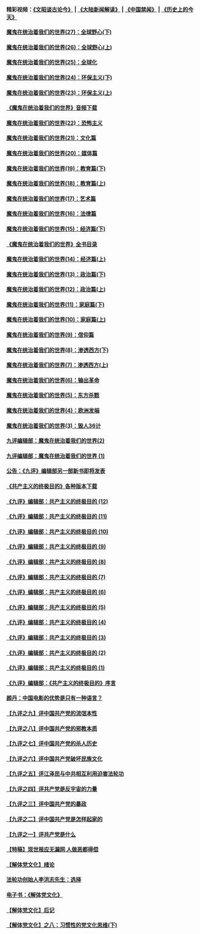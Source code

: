 #### 精彩视频：[《文昭谈古论今》](https://github.com/gfw-breaker/wenzhao/blob/master/README.md?t=12261831) | [《大陆新闻解读》](https://github.com/gfw-breaker/ntdtv-comedy/blob/master/README.md?t=12261831) | [《中国禁闻》](https://github.com/gfw-breaker/ntdtv-news/blob/master/README.md?t=12261831) | [《历史上的今天》](https://github.com/gfw-breaker/today-in-history/blob/master/README.md?t=12261831) 

#### [魔鬼在统治着我们的世界(27)：全球野心(下)](../pages/nsc422/n10928319.md?t=12261831) 

#### [魔鬼在统治着我们的世界(26)：全球野心(上)](../pages/nsc422/n10900318.md?t=12261831) 

#### [魔鬼在统治着我们的世界(25)：全球化](../pages/nsc422/n10788205.md?t=12261831) 

#### [魔鬼在统治着我们的世界(24)：环保主义(下)](../pages/nsc422/n10695307.md?t=12261831) 

#### [魔鬼在统治着我们的世界(23)：环保主义(上)](../pages/nsc422/n10688613.md?t=12261831) 

#### [《魔鬼在统治着我们的世界》音频下载](../pages/nsc422/n10635553.md?t=12261831) 

#### [魔鬼在统治着我们的世界(22)：恐怖主义](../pages/nsc422/n10614727.md?t=12261831) 

#### [魔鬼在统治着我们的世界(21)：文化篇](../pages/nsc422/n10597706.md?t=12261831) 

#### [魔鬼在统治着我们的世界(20)：媒体篇](../pages/nsc422/n10586579.md?t=12261831) 

#### [魔鬼在统治着我们的世界(19)：教育篇(下)](../pages/nsc422/n10564808.md?t=12261831) 

#### [魔鬼在统治着我们的世界(18)：教育篇(上)](../pages/nsc422/n10526970.md?t=12261831) 

#### [魔鬼在统治着我们的世界(17)：艺术篇](../pages/nsc422/n10499093.md?t=12261831) 

#### [魔鬼在统治着我们的世界(16)：法律篇](../pages/nsc422/n10485969.md?t=12261831) 

#### [魔鬼在统治着我们的世界(15)：经济篇(下)](../pages/nsc422/n10469975.md?t=12261831) 

#### [《魔鬼在统治着我们的世界》全书目录](../pages/nsc422/n10464261.md?t=12261831) 

#### [魔鬼在统治着我们的世界(14)：经济篇(上)](../pages/nsc422/n10457370.md?t=12261831) 

#### [魔鬼在统治着我们的世界(13)：政治篇(下)](../pages/nsc422/n10448270.md?t=12261831) 

#### [魔鬼在统治着我们的世界(12)：政治篇(上)](../pages/nsc422/n10444576.md?t=12261831) 

#### [魔鬼在统治着我们的世界(11)：家庭篇(下)](../pages/nsc422/n10440961.md?t=12261831) 

#### [魔鬼在统治着我们的世界(10)：家庭篇(上)](../pages/nsc422/n10435448.md?t=12261831) 

#### [魔鬼在统治着我们的世界(9)：信仰篇](../pages/nsc422/n10432159.md?t=12261831) 

#### [魔鬼在统治着我们的世界(8)：渗透西方(下)](../pages/nsc422/n10429603.md?t=12261831) 

#### [魔鬼在统治着我们的世界(7)：渗透西方(上)](../pages/nsc422/n10426013.md?t=12261831) 

#### [魔鬼在统治着我们的世界(6)：输出革命](../pages/nsc422/n10421536.md?t=12261831) 

#### [魔鬼在统治着我们的世界(5)：东方杀戮](../pages/nsc422/n10417707.md?t=12261831) 

#### [魔鬼在统治着我们的世界(4)：欧洲发端](../pages/nsc422/n10414890.md?t=12261831) 

#### [魔鬼在统治着我们的世界(3)：毁人36计](../pages/nsc422/n10411583.md?t=12261831) 

#### [九评编辑部：魔鬼在统治着我们的世界(2)](../pages/nsc422/n10410036.md?t=12261831) 

#### [九评编辑部：魔鬼在统治着我们的世界 (1)](../pages/nsc422/n10406825.md?t=12261831) 

#### [公告：《九评》编辑部另一部新书即将发表](../pages/nsc422/n10405104.md?t=12261831) 

#### [《共产主义的终极目的》各种版本下载](../pages/nsc422/n10022138.md?t=12261831) 

#### [《九评》编辑部：共产主义的终极目的 (12)](../pages/nsc422/n9933272.md?t=12261831) 

#### [《九评》编辑部：共产主义的终极目的 (11)](../pages/nsc422/n9924973.md?t=12261831) 

#### [《九评》编辑部：共产主义的终极目的 (10)](../pages/nsc422/n9920883.md?t=12261831) 

#### [《九评》编辑部：共产主义的终极目的 (9)](../pages/nsc422/n9916363.md?t=12261831) 

#### [《九评》编辑部：共产主义的终极目的 (8)](../pages/nsc422/n9912488.md?t=12261831) 

#### [《九评》编辑部：共产主义的终极目的 (7)](../pages/nsc422/n9901176.md?t=12261831) 

#### [《九评》编辑部：共产主义的终极目的 (6)](../pages/nsc422/n9899359.md?t=12261831) 

#### [《九评》编辑部：共产主义的终极目的 (5)](../pages/nsc422/n9893174.md?t=12261831) 

#### [《九评》编辑部：共产主义的终极目的 (4)](../pages/nsc422/n9891246.md?t=12261831) 

#### [《九评》编辑部：共产主义的终极目的 (3)](../pages/nsc422/n9879879.md?t=12261831) 

#### [《九评》编辑部：共产主义的终极目的 (2)](../pages/nsc422/n9876205.md?t=12261831) 

#### [《九评》编辑部：共产主义的终极目的 (1)](../pages/nsc422/n9865857.md?t=12261831) 

#### [《九评》编辑部：《共产主义的终极目的》序言](../pages/nsc422/n9862666.md?t=12261831) 

#### [颜丹：中国电影的优势是只有一种语言？](../pages/nsc422/n9583062.md?t=12261831) 

#### [【九评之九】评中国共产党的流氓本性](../pages/nsc422/n737542.md?t=12261831) 

#### [【九评之八】评中国共产党的邪教本质](../pages/nsc422/n735942.md?t=12261831) 

#### [【九评之七】评中国共产党的杀人历史](../pages/nsc422/n733806.md?t=12261831) 

#### [【九评之六】评中国共产党破坏民族文化](../pages/nsc422/n731667.md?t=12261831) 

#### [【九评之五】评江泽民与中共相互利用迫害法轮功](../pages/nsc422/n730058.md?t=12261831) 

#### [【九评之四】评共产党是反宇宙的力量](../pages/nsc422/n727814.md?t=12261831) 

#### [【九评之三】评中国共产党的暴政](../pages/nsc422/n725597.md?t=12261831) 

#### [【九评之二】评中国共产党是怎样起家的](../pages/nsc422/n723946.md?t=12261831) 

#### [【九评之一】评共产党是什么](../pages/nsc422/n722529.md?t=12261831) 

#### [【特稿】现世报应无漏网 人做恶都得偿](../pages/nsc422/n4215167.md?t=12261831) 

#### [【解体党文化】绪论](../pages/nsc422/n1449356.md?t=12261831) 

#### [法轮功创始人李洪志先生：选择](../pages/nsc422/n3580738.md?t=12261831) 

#### [电子书：《解体党文化》](../pages/nsc422/n1573484.md?t=12261831) 

#### [【解体党文化】后记](../pages/nsc422/n1531999.md?t=12261831) 

#### [【解体党文化】之八：习惯性的党文化思维(下)](../pages/nsc422/n1526477.md?t=12261831) 

